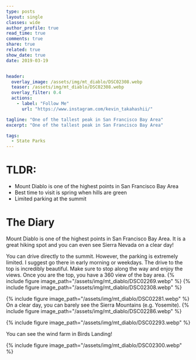 ```yaml
---
type: posts
layout: single
classes: wide
author_profile: true
read_time: true
comments: true
share: true
related: true
show_date: true
date: 2019-03-19


header:
  overlay_image: /assets/img/mt_diablo/DSC02308.webp
  teaser: /assets/img/mt_diablo/DSC02308.webp
  overlay_filter: 0.4
  actions:
    - label: "Follow Me"
      url: "https://www.instagram.com/kevin_takahashii/"

tagline: "One of the tallest peak in San Francisco Bay Area"
excerpt: "One of the tallest peak in San Francisco Bay Area"

tags:
  - State Parks
---
```

# TLDR:
* Mount Diablo is one of the highest points in San Francisco Bay Area
* Best time to visit is spring when hills are green
* Limited parking at the summit

# The Diary
Mount Diablo is one of the highest points in San Francisco Bay Area. It is a great hiking spot and you can even see Sierra Nevada on a clear day!

You can drive directly to the summit. However, the parking is extremely limited. I suggest go there in early morning or weekdays. The drive to the top is incredibly beautiful. Make sure to stop along the way and enjoy the views. Once you are the top, you have a 360 view of the bay area.
{% include figure image_path="/assets/img/mt_diablo/DSC02269.webp" %}
{% include figure image_path="/assets/img/mt_diablo/DSC02308.webp" %}

{% include figure image_path="/assets/img/mt_diablo/DSC02281.webp" %}
On a clear day, you can barely see the Sierra Mountains (e.g. Yosemite).
{% include figure image_path="/assets/img/mt_diablo/DSC02286.webp" %}

{% include figure image_path="/assets/img/mt_diablo/DSC02293.webp" %}

You can see the wind farm in Birds Landing!

{% include figure image_path="/assets/img/mt_diablo/DSC02300.webp" %}

